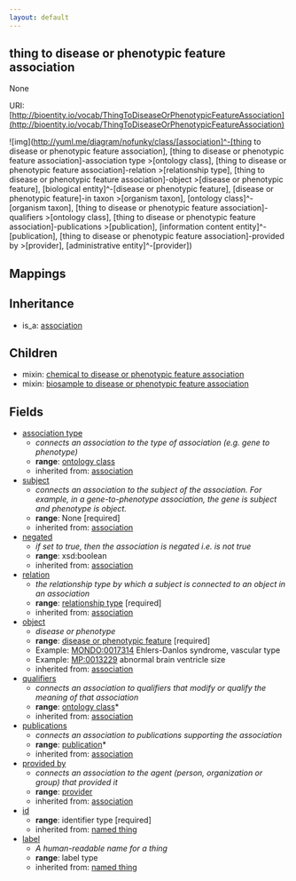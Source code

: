 ```yaml
---
layout: default
---
```


## thing to disease or phenotypic feature association


None

URI: [http://bioentity.io/vocab/ThingToDiseaseOrPhenotypicFeatureAssociation](http://bioentity.io/vocab/ThingToDiseaseOrPhenotypicFeatureAssociation)


![img](http://yuml.me/diagram/nofunky/class/[association]^-[thing to disease or phenotypic feature association], [thing to disease or phenotypic feature association]-association type >[ontology class], [thing to disease or phenotypic feature association]-relation >[relationship type], [thing to disease or phenotypic feature association]-object >[disease or phenotypic feature], [biological entity]^-[disease or phenotypic feature], [disease or phenotypic feature]-in taxon >[organism taxon], [ontology class]^-[organism taxon], [thing to disease or phenotypic feature association]-qualifiers >[ontology class], [thing to disease or phenotypic feature association]-publications >[publication], [information content entity]^-[publication], [thing to disease or phenotypic feature association]-provided by >[provider], [administrative entity]^-[provider])
## Mappings


## Inheritance

 *  is_a: [association](Association.html)

## Children

 *  mixin: [chemical to disease or phenotypic feature association](ChemicalToDiseaseOrPhenotypicFeatureAssociation.html)
 *  mixin: [biosample to disease or phenotypic feature association](BiosampleToDiseaseOrPhenotypicFeatureAssociation.html)


## Fields

 * [association type](association_type.html)
    * _connects an association to the type of association (e.g. gene to phenotype)_
    * __range__: [ontology class](OntologyClass.html)
    * inherited from: [association](Association.html)
 * [subject](subject.html)
    * _connects an association to the subject of the association. For example, in a gene-to-phenotype association, the gene is subject and phenotype is object._
    * __range__: None [required]
    * inherited from: [association](Association.html)
 * [negated](negated.html)
    * _if set to true, then the association is negated i.e. is not true_
    * __range__: xsd:boolean
    * inherited from: [association](Association.html)
 * [relation](relation.html)
    * _the relationship type by which a subject is connected to an object in an association_
    * __range__: [relationship type](RelationshipType.html) [required]
    * inherited from: [association](Association.html)
 * [object](object.html)
    * _disease or phenotype_
    * __range__: [disease or phenotypic feature](DiseaseOrPhenotypicFeature.html) [required]
    * Example: [MONDO:0017314](http://purl.obolibrary.org/obo/MONDO_0017314) Ehlers-Danlos syndrome, vascular type
    * Example: [MP:0013229](http://purl.obolibrary.org/obo/MP_0013229) abnormal brain ventricle size
    * inherited from: [association](Association.html)
 * [qualifiers](qualifiers.html)
    * _connects an association to qualifiers that modify or qualify the meaning of that association_
    * __range__: [ontology class](OntologyClass.html)*
    * inherited from: [association](Association.html)
 * [publications](publications.html)
    * _connects an association to publications supporting the association_
    * __range__: [publication](Publication.html)*
    * inherited from: [association](Association.html)
 * [provided by](provided_by.html)
    * _connects an association to the agent (person, organization or group) that provided it_
    * __range__: [provider](Provider.html)
    * inherited from: [association](Association.html)
 * [id](id.html)
    * __range__: identifier type [required]
    * inherited from: [named thing](NamedThing.html)
 * [label](label.html)
    * _A human-readable name for a thing_
    * __range__: label type
    * inherited from: [named thing](NamedThing.html)
